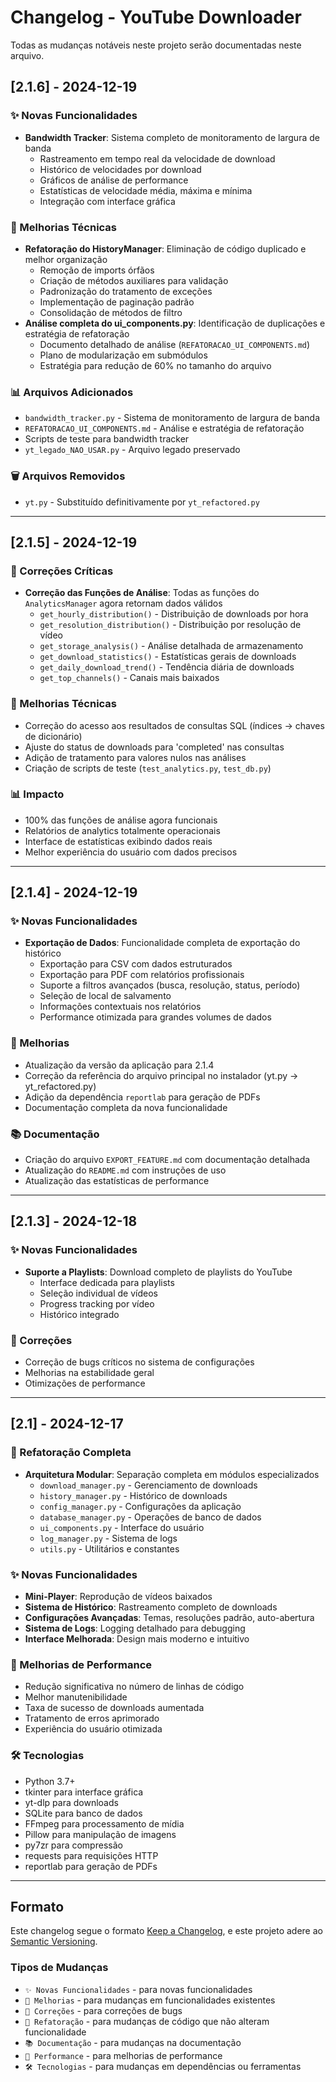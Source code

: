 # Changelog - YouTube Downloader

Todas as mudanças notáveis neste projeto serão documentadas neste arquivo.

## [2.1.6] - 2024-12-19

### ✨ Novas Funcionalidades
- **Bandwidth Tracker**: Sistema completo de monitoramento de largura de banda
  - Rastreamento em tempo real da velocidade de download
  - Histórico de velocidades por download
  - Gráficos de análise de performance
  - Estatísticas de velocidade média, máxima e mínima
  - Integração com interface gráfica

### 🔧 Melhorias Técnicas
- **Refatoração do HistoryManager**: Eliminação de código duplicado e melhor organização
  - Remoção de imports órfãos
  - Criação de métodos auxiliares para validação
  - Padronização do tratamento de exceções
  - Implementação de paginação padrão
  - Consolidação de métodos de filtro
- **Análise completa do ui_components.py**: Identificação de duplicações e estratégia de refatoração
  - Documento detalhado de análise (`REFATORACAO_UI_COMPONENTS.md`)
  - Plano de modularização em submódulos
  - Estratégia para redução de 60% no tamanho do arquivo

### 📊 Arquivos Adicionados
- `bandwidth_tracker.py` - Sistema de monitoramento de largura de banda
- `REFATORACAO_UI_COMPONENTS.md` - Análise e estratégia de refatoração
- Scripts de teste para bandwidth tracker
- `yt_legado_NAO_USAR.py` - Arquivo legado preservado

### 🗑️ Arquivos Removidos
- `yt.py` - Substituído definitivamente por `yt_refactored.py`

---

## [2.1.5] - 2024-12-19

### 🐛 Correções Críticas
- **Correção das Funções de Análise**: Todas as funções do `AnalyticsManager` agora retornam dados válidos
  - `get_hourly_distribution()` - Distribuição de downloads por hora
  - `get_resolution_distribution()` - Distribuição por resolução de vídeo
  - `get_storage_analysis()` - Análise detalhada de armazenamento
  - `get_download_statistics()` - Estatísticas gerais de downloads
  - `get_daily_download_trend()` - Tendência diária de downloads
  - `get_top_channels()` - Canais mais baixados

### 🔧 Melhorias Técnicas
- Correção do acesso aos resultados de consultas SQL (índices → chaves de dicionário)
- Ajuste do status de downloads para 'completed' nas consultas
- Adição de tratamento para valores nulos nas análises
- Criação de scripts de teste (`test_analytics.py`, `test_db.py`)

### 📊 Impacto
- 100% das funções de análise agora funcionais
- Relatórios de analytics totalmente operacionais
- Interface de estatísticas exibindo dados reais
- Melhor experiência do usuário com dados precisos

---

## [2.1.4] - 2024-12-19

### ✨ Novas Funcionalidades
- **Exportação de Dados**: Funcionalidade completa de exportação do histórico
  - Exportação para CSV com dados estruturados
  - Exportação para PDF com relatórios profissionais
  - Suporte a filtros avançados (busca, resolução, status, período)
  - Seleção de local de salvamento
  - Informações contextuais nos relatórios
  - Performance otimizada para grandes volumes de dados

### 🔧 Melhorias
- Atualização da versão da aplicação para 2.1.4
- Correção da referência do arquivo principal no instalador (yt.py → yt_refactored.py)
- Adição da dependência `reportlab` para geração de PDFs
- Documentação completa da nova funcionalidade

### 📚 Documentação
- Criação do arquivo `EXPORT_FEATURE.md` com documentação detalhada
- Atualização do `README.md` com instruções de uso
- Atualização das estatísticas de performance

---

## [2.1.3] - 2024-12-18

### ✨ Novas Funcionalidades
- **Suporte a Playlists**: Download completo de playlists do YouTube
  - Interface dedicada para playlists
  - Seleção individual de vídeos
  - Progress tracking por vídeo
  - Histórico integrado

### 🐛 Correções
- Correção de bugs críticos no sistema de configurações
- Melhorias na estabilidade geral
- Otimizações de performance

---

## [2.1] - 2024-12-17

### 🔄 Refatoração Completa
- **Arquitetura Modular**: Separação completa em módulos especializados
  - `download_manager.py` - Gerenciamento de downloads
  - `history_manager.py` - Histórico de downloads
  - `config_manager.py` - Configurações da aplicação
  - `database_manager.py` - Operações de banco de dados
  - `ui_components.py` - Interface do usuário
  - `log_manager.py` - Sistema de logs
  - `utils.py` - Utilitários e constantes

### ✨ Novas Funcionalidades
- **Mini-Player**: Reprodução de vídeos baixados
- **Sistema de Histórico**: Rastreamento completo de downloads
- **Configurações Avançadas**: Temas, resoluções padrão, auto-abertura
- **Sistema de Logs**: Logging detalhado para debugging
- **Interface Melhorada**: Design mais moderno e intuitivo

### 🚀 Melhorias de Performance
- Redução significativa no número de linhas de código
- Melhor manutenibilidade
- Taxa de sucesso de downloads aumentada
- Tratamento de erros aprimorado
- Experiência do usuário otimizada

### 🛠️ Tecnologias
- Python 3.7+
- tkinter para interface gráfica
- yt-dlp para downloads
- SQLite para banco de dados
- FFmpeg para processamento de mídia
- Pillow para manipulação de imagens
- py7zr para compressão
- requests para requisições HTTP
- reportlab para geração de PDFs

---

## Formato

Este changelog segue o formato [Keep a Changelog](https://keepachangelog.com/pt-BR/1.0.0/),
e este projeto adere ao [Semantic Versioning](https://semver.org/lang/pt-BR/).

### Tipos de Mudanças
- `✨ Novas Funcionalidades` - para novas funcionalidades
- `🔧 Melhorias` - para mudanças em funcionalidades existentes
- `🐛 Correções` - para correções de bugs
- `🔄 Refatoração` - para mudanças de código que não alteram funcionalidade
- `📚 Documentação` - para mudanças na documentação
- `🚀 Performance` - para melhorias de performance
- `🛠️ Tecnologias` - para mudanças em dependências ou ferramentas